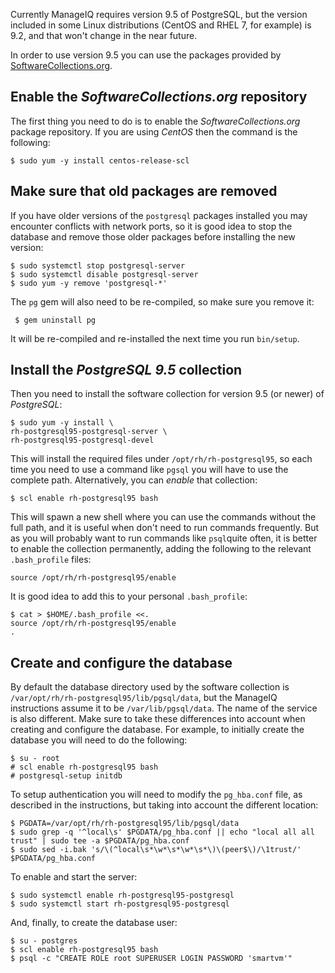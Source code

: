 Currently ManageIQ requires version 9.5 of PostgreSQL, but the
version included in some Linux distributions (CentOS and RHEL 7, for
example) is 9.2, and that won't change in the near future.

In order to use version 9.5 you can use the packages provided by
[SoftwareCollections.org](https://www.softwarecollections.org/en/scls/rhscl/rh-postgresql95/).

## Enable the _SoftwareCollections.org_ repository

The first thing you need to do is to enable the
_SoftwareCollections.org_ package repository. If you are using _CentOS_
then the command is the following:

    $ sudo yum -y install centos-release-scl

## Make sure that old packages are removed

If you have older versions of the `postgresql` packages installed you
may encounter conflicts with network ports, so it is good idea to stop
the database and remove those older packages before installing the new
version:

    $ sudo systemctl stop postgresql-server
    $ sudo systemctl disable postgresql-server
    $ sudo yum -y remove 'postgresql-*'

The `pg` gem will also need to be re-compiled, so make sure you remove
it:

     $ gem uninstall pg

It will be re-compiled and re-installed the next time you run
`bin/setup`.

## Install the _PostgreSQL 9.5_ collection

Then you need to install the software collection for version 9.5 (or
newer) of _PostgreSQL_:

    $ sudo yum -y install \
    rh-postgresql95-postgresql-server \
    rh-postgresql95-postgresql-devel

This will install the required files under `/opt/rh/rh-postgresql95`, so
each time you need to use a command like `pgsql` you will have to use
the complete path. Alternatively, you can _enable_ that collection:

    $ scl enable rh-postgresql95 bash

This will spawn a new shell where you can use the commands without the
full path, and it is useful when don't need to run commands frequently.
But as you will probably want to run commands like `psql`quite often, it
is better to enable the collection permanently, adding the following to
the relevant `.bash_profile` files:

    source /opt/rh/rh-postgresql95/enable

It is good idea to add this to your personal `.bash_profile`:

    $ cat > $HOME/.bash_profile <<.
    source /opt/rh/rh-postgresql95/enable
    .

## Create and configure the database

By default the database directory used by the software collection is
`/var/opt/rh/rh-postgresql95/lib/pgsql/data`, but the ManageIQ
instructions assume it to be `/var/lib/pgsql/data`. The name of the
service is also different. Make sure to take these differences into
account when creating and configure the database. For example, to
initially create the database you will need to do the following:

    $ su - root
    # scl enable rh-postgresql95 bash
    # postgresql-setup initdb

To setup authentication you will need to modify the `pg_hba.conf` file,
as described in the instructions, but taking into account the different
location:

    $ PGDATA=/var/opt/rh/rh-postgresql95/lib/pgsql/data
    $ sudo grep -q '^local\s' $PGDATA/pg_hba.conf || echo "local all all trust" | sudo tee -a $PGDATA/pg_hba.conf
    $ sudo sed -i.bak 's/\(^local\s*\w*\s*\w*\s*\)\(peer$\)/\1trust/' $PGDATA/pg_hba.conf

To enable and start the server:

    $ sudo systemctl enable rh-postgresql95-postgresql
    $ sudo systemctl start rh-postgresql95-postgresql

And, finally, to create the database user:

    $ su - postgres
    $ scl enable rh-postgresql95 bash
    $ psql -c "CREATE ROLE root SUPERUSER LOGIN PASSWORD 'smartvm'"
